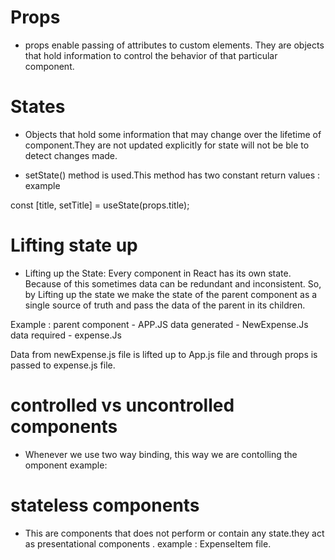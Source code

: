 # Props
- props enable passing of attributes to custom elements. They are objects that hold information to control the behavior of that particular component.

# States
- Objects that hold some information that may change over the lifetime of  component.They are not updated explicitly for state will not be ble to detect changes made.

- setState() method is used.This method has two constant return values : example

const [title, setTitle] = useState(props.title);

# Lifting state up

- Lifting up the State: Every component in React has its own state. Because of this sometimes data can be redundant and inconsistent. So, by Lifting up the state we make the state of the parent component as a single source of truth and pass the data of the parent in its children.

Example :
parent component - APP.JS
data generated - NewExpense.Js
data required - expense.Js

 Data from newExpense.js file is lifted up to App.js file and through props is passed to expense.js file.

 # controlled vs uncontrolled components

- Whenever we use two way binding, this way we are contolling the omponent 
 example:   <ExpensesFilter selected = {filteredYear} onChangeFilter ={filterChangeHandler}/>

 # stateless components
 - This are components that does not perform or contain any state.they act as presentational components .
 example : ExpenseItem file.





